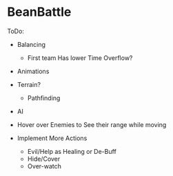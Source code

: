 # BeanBattle
 
ToDo:
- Balancing
  - First team Has lower Time Overflow? 


- Animations


- Terrain? 
  - Pathfinding


- AI


- Hover over Enemies to See their range while moving


- Implement More Actions
  - Evil/Help as Healing or De-Buff
  - Hide/Cover
  - Over-watch
